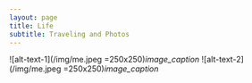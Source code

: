 ```yaml
---
layout: page
title: Life
subtitle: Traveling and Photos
---
```



![alt-text-1](/img/me.jpeg =250x250)*image_caption* ![alt-text-2](/img/me.jpeg =250x250)*image_caption*